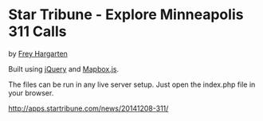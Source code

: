 Star Tribune - Explore Minneapolis 311 Calls
================

by [Frey Hargarten](https://github.com/jeffhargarten)

Built using [jQuery](https://github.com/jquery/jquery) and [Mapbox.js](https://www.mapbox.com/mapbox.js/api/v2.2.4/).

The files can be run in any live server setup. Just open the index.php file in your browser.

http://apps.startribune.com/news/20141208-311/